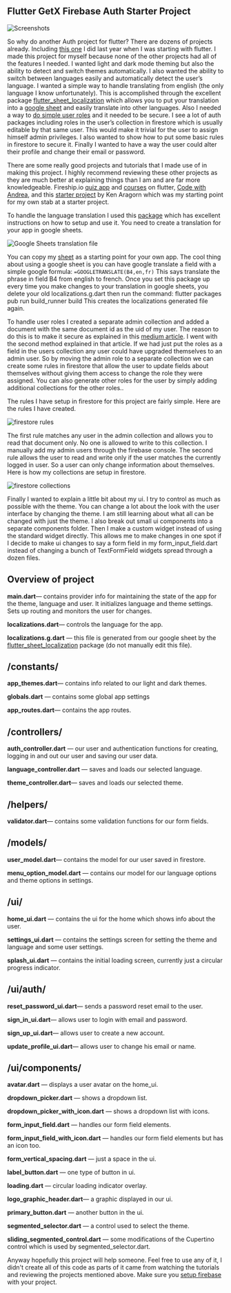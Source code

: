 ## Flutter GetX Firebase Auth Starter Project

![Screenshots](https://cdn-images-1.medium.com/max/4776/1*wOmpyN5Poy2Y7u4NMmpj9g.png)

So why do another Auth project for flutter? There are dozens of projects already. Including [this one](https://medium.com/@jeffmcmorris/flutter-auth-with-firebase-example-96b64375fff3) I did last year when I was starting with flutter. I made this project for myself because none of the other projects had all of the features I needed. I wanted light and dark mode theming but also the ability to detect and switch themes automatically. I also wanted the ability to switch between languages easily and automatically detect the user’s language. I wanted a simple way to handle translating from english (the only language I know unfortunately). This is accomplished through the excellent package [flutter_sheet_localization](https://github.com/aloisdeniel/flutter_sheet_localization) which allows you to put your translation into a [google sheet](https://docs.google.com/spreadsheets/d/1oS7iJ6ocrZBA53SxRfKF0CG9HAaXeKtzvsTBhgG4Zzk/edit#gid=0) and easily translate into other languages. Also I needed a way to [do simple user roles](https://medium.com/firebase-developers/patterns-for-security-with-firebase-group-based-permissions-for-cloud-firestore-72859cdec8f6) and it needed to be secure. I see a lot of auth packages including roles in the user’s collection in firestore which is usually editable by that same user. This would make it trivial for the user to assign himself admin privileges. I also wanted to show how to put some basic rules in firestore to secure it. Finally I wanted to have a way the user could alter their profile and change their email or password.

There are some really good projects and tutorials that I made use of in making this project. I highly recommend reviewing these other projects as they are much better at explaining things than I am and are far more knowledgeable. Fireship.io [quiz app](https://github.com/fireship-io/flutter-firebase-quizapp-course) and [courses](http://fireship.io) on flutter, [Code with Andrea](https://codewithandrea.com/), and this [starter project](https://github.com/KenAragorn/create_flutter_provider_app) by Ken Aragorn which was my starting point for my own stab at a starter project.

To handle the language translation I used this [package](https://github.com/aloisdeniel/flutter_sheet_localization) which has excellent instructions on how to setup and use it. You need to create a translation for your app in google sheets.

![Google Sheets translation file](https://cdn-images-1.medium.com/max/2000/1*7ltKsU-Tmn418km0gGDftA.png)

You can copy my [sheet](https://docs.google.com/spreadsheets/d/1oS7iJ6ocrZBA53SxRfKF0CG9HAaXeKtzvsTBhgG4Zzk/edit#gid=0) as a starting point for your own app. The cool thing about using a google sheet is you can have google translate a field with a simple google formula: `=GOOGLETRANSLATE(B4,en,fr)` This says translate the phrase in field B4 from english to french. Once you set this package up every time you make changes to your translation in google sheets, you delete your old localizations.g.dart then run the command: flutter packages pub run build_runner build This creates the localizations generated file again.

To handle user roles I created a separate admin collection and added a document with the same document id as the uid of my user. The reason to do this is to make it secure as explained in this [medium article](https://medium.com/firebase-developers/patterns-for-security-with-firebase-group-based-permissions-for-cloud-firestore-72859cdec8f6). I went with the second method explained in that article. If we had just put the roles as a field in the users collection any user could have upgraded themselves to an admin user. So by moving the admin role to a separate collection we can create some rules in firestore that allow the user to update fields about themselves without giving them access to change the role they were assigned. You can also generate other roles for the user by simply adding additional collections for the other roles..

The rules I have setup in firestore for this project are fairly simple. Here are the rules I have created.

![firestore rules](https://cdn-images-1.medium.com/max/2000/1*fug6buAigKDnzzXXxvAgMg.png)

The first rule matches any user in the admin collection and allows you to read that document only. No one is allowed to write to this collection. I manually add my admin users through the firebase console. The second rule allows the user to read and write only if the user matches the currently logged in user. So a user can only change information about themselves. Here is how my collections are setup in firestore.

![firestore collections](https://cdn-images-1.medium.com/max/2060/1*7xKVCWZggfwr7Y8KLs6z6g.png)

Finally I wanted to explain a little bit about my ui. I try to control as much as possible with the theme. You can change a lot about the look with the user interface by changing the theme. I am still learning about what all can be changed with just the theme. I also break out small ui components into a separate components folder. Then I make a custom widget instead of using the standard widget directly. This allows me to make changes in one spot if I decide to make ui changes to say a form field in my form_input_field.dart instead of changing a bunch of TextFormField widgets spread through a dozen files.

## **Overview of project**

**main.dart**— contains provider info for maintaining the state of the app for the theme, language and user. It initializes language and theme settings. Sets up routing and monitors the user for changes.

**localizations.dart**— controls the language for the app.

**localizations.g.dart** — this file is generated from our google sheet by the [flutter_sheet_localization](https://github.com/aloisdeniel/flutter_sheet_localization) package (do not manually edit this file).

## **/constants/**

**app_themes.dart**— contains info related to our light and dark themes.

**globals.dart** — contains some global app settings

**app_routes.dart**— contains the app routes.

## /controllers/

**auth_controller.dart** — our user and authentication functions for creating, logging in and out our user and saving our user data.

**language_controller.dart** — saves and loads our selected language.

**theme_controller.dart**— saves and loads our selected theme.

## /helpers/

**validator.dart**— contains some validation functions for our form fields.

## /models/

**user_model.dart**— contains the model for our user saved in firestore.

**menu_option_model.dart** — contains our model for our language options and theme options in settings.

## /ui/

**home_ui.dart** — contains the ui for the home which shows info about the user.

**settings_ui.dart** — contains the settings screen for setting the theme and language and some user settings.

**splash_ui.dart** — contains the initial loading screen, currently just a circular progress indicator.

## /ui/auth/

**reset_password_ui.dart**— sends a password reset email to the user.

**sign_in_ui.dart**— allows user to login with email and password.

**sign_up_ui.dart**— allows user to create a new account.

**update_profile_ui.dart**— allows user to change his email or name.

## /ui/components/

**avatar.dart** — displays a user avatar on the home_ui.

**dropdown_picker.dart** — shows a dropdown list.

**dropdown_picker_with_icon.dart** — shows a dropdown list with icons.

**form_input_field.dart** — handles our form field elements.

**form_input_field_with_icon.dart** — handles our form field elements but has an icon too.

**form_vertical_spacing.dart** — just a space in the ui.

**label_button.dart** — one type of button in ui.

**loading.dart** — circular loading indicator overlay.

**logo_graphic_header.dart**— a graphic displayed in our ui.

**primary_button.dart** — another button in the ui.

**segmented_selector.dart** — a control used to select the theme.

**sliding_segmented_control.dart** — some modifications of the Cupertino control which is used by segmented_selector.dart.

Anyway hopefully this project will help someone. Feel free to use any of it, I didn't create all of this code as parts of it came from watching the tutorials and reviewing the projects mentioned above. Make sure you [setup firebase](https://firebase.google.com/docs/flutter/setup?platform=android) with your project.
